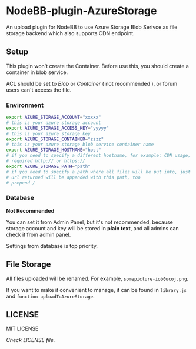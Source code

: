 # NodeBB-plugin-AzureStorage

An upload plugin for NodeBB to use Azure Storage Blob Serivce as file storage backend which also supports CDN endpoint.

## Setup

This plugin won't create the Container. Before use this, you should create a container in blob service.

ACL should be set to *Blob* or *Container* ( not recommended ), or forum users can't access the file.

### Environment 

```bash
export AZURE_STORAGE_ACCOUNT="xxxxx"
# this is your azure storage account
export AZURE_STORAGE_ACCESS_KEY="yyyyy"
# this is your azure storage key
export AZURE_STORAGE_CONTAINER="zzzz"
# this is your azure storage blob service container name
export AZURE_STORAGE_HOSTNAME="host"
# if you need to specify a different hostname, for example: CDN usage, set it with domain name, or leave it empty
# required http:// or https://
export AZURE_STORAGE_PATH="path"
# if you need to specify a path where all files will be put into, just like /assets, set it.
# url returned will be appended with this path, too
# prepend /
```

### Database

**Not  Recommended**

You can set it from Admin Panel, but it's not recommended, because storage account and key will be stored in **plain text**, and all admins can check it from admin panel.

Settings from database is top priority.

## File Storage

All files uploaded will be renamed. For example, ```somepicture-iob0ucoj.png```.

If you want to make it convenient to manage, it can be found in ```library.js``` and ```function uploadToAzureStorage```.

## LICENSE

MIT LICENSE

*Check LICENSE file.*